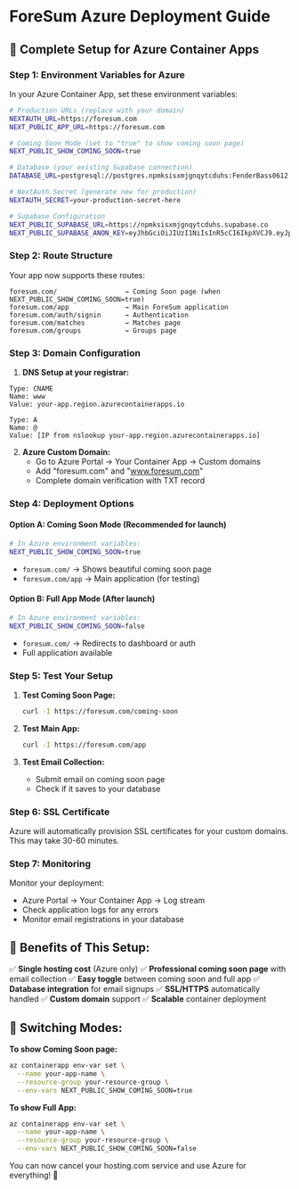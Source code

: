 # ForeSum Azure Deployment Guide

## 🚀 Complete Setup for Azure Container Apps

### **Step 1: Environment Variables for Azure**

In your Azure Container App, set these environment variables:

```bash
# Production URLs (replace with your domain)
NEXTAUTH_URL=https://foresum.com
NEXT_PUBLIC_APP_URL=https://foresum.com

# Coming Soon Mode (set to "true" to show coming soon page)
NEXT_PUBLIC_SHOW_COMING_SOON=true

# Database (your existing Supabase connection)
DATABASE_URL=postgresql://postgres.npmksisxmjgnqytcduhs:FenderBass0612!@aws-1-us-east-1.pooler.supabase.com:6543/postgres?pgbouncer=true&connection_limit=10&pool_timeout=30&connect_timeout=20

# NextAuth Secret (generate new for production)
NEXTAUTH_SECRET=your-production-secret-here

# Supabase Configuration
NEXT_PUBLIC_SUPABASE_URL=https://npmksisxmjgnqytcduhs.supabase.co
NEXT_PUBLIC_SUPABASE_ANON_KEY=eyJhbGciOiJIUzI1NiIsInR5cCI6IkpXVCJ9.eyJpc3MiOiJzdXBhYmFzZSIsInJlZiI6Im5wbWtzaXN4bWpnbnF5dGNkdWhzIiwicm9sZSI6ImFub24iLCJpYXQiOjE3NTcwNzg1MDcsImV4cCI6MjA3MjY1NDUwN30.PlJE3-NbzXjuGx9UmcDE9h0IxvSO4xTBTaC7kvGvj4w
```

### **Step 2: Route Structure**

Your app now supports these routes:

```
foresum.com/                 → Coming Soon page (when NEXT_PUBLIC_SHOW_COMING_SOON=true)
foresum.com/app              → Main ForeSum application
foresum.com/auth/signin      → Authentication
foresum.com/matches          → Matches page
foresum.com/groups           → Groups page
```

### **Step 3: Domain Configuration**

1. **DNS Setup at your registrar:**
```
Type: CNAME
Name: www
Value: your-app.region.azurecontainerapps.io

Type: A
Name: @
Value: [IP from nslookup your-app.region.azurecontainerapps.io]
```

2. **Azure Custom Domain:**
   - Go to Azure Portal → Your Container App → Custom domains
   - Add "foresum.com" and "www.foresum.com"
   - Complete domain verification with TXT record

### **Step 4: Deployment Options**

#### Option A: Coming Soon Mode (Recommended for launch)
```bash
# In Azure environment variables:
NEXT_PUBLIC_SHOW_COMING_SOON=true
```
- `foresum.com/` → Shows beautiful coming soon page
- `foresum.com/app` → Main application (for testing)

#### Option B: Full App Mode (After launch)
```bash
# In Azure environment variables:
NEXT_PUBLIC_SHOW_COMING_SOON=false
```
- `foresum.com/` → Redirects to dashboard or auth
- Full application available

### **Step 5: Test Your Setup**

1. **Test Coming Soon Page:**
   ```bash
   curl -I https://foresum.com/coming-soon
   ```

2. **Test Main App:**
   ```bash
   curl -I https://foresum.com/app
   ```

3. **Test Email Collection:**
   - Submit email on coming soon page
   - Check if it saves to your database

### **Step 6: SSL Certificate**

Azure will automatically provision SSL certificates for your custom domains. This may take 30-60 minutes.

### **Step 7: Monitoring**

Monitor your deployment:
- Azure Portal → Your Container App → Log stream
- Check application logs for any errors
- Monitor email registrations in your database

## 🎯 Benefits of This Setup:

✅ **Single hosting cost** (Azure only)
✅ **Professional coming soon page** with email collection
✅ **Easy toggle** between coming soon and full app
✅ **Database integration** for email signups
✅ **SSL/HTTPS** automatically handled
✅ **Custom domain** support
✅ **Scalable** container deployment

## 🔄 Switching Modes:

**To show Coming Soon page:**
```bash
az containerapp env-var set \
  --name your-app-name \
  --resource-group your-resource-group \
  --env-vars NEXT_PUBLIC_SHOW_COMING_SOON=true
```

**To show Full App:**
```bash
az containerapp env-var set \
  --name your-app-name \
  --resource-group your-resource-group \
  --env-vars NEXT_PUBLIC_SHOW_COMING_SOON=false
```

You can now cancel your hosting.com service and use Azure for everything! 🎉